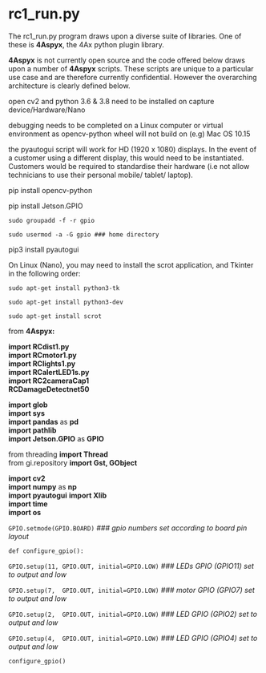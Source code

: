# rc1_run.py

The rc1_run.py program draws upon a diverse suite of libraries. One of these is __4Aspyx__, the 4Ax python plugin library.

__4Aspyx__ is not currently open source and the code offered below draws upon a number of __4Aspyx__ scripts. These scripts are unique to a particular use case and are therefore
currently confidential. However the overarching architecture is clearly defined below.


open cv2 and python 3.6 & 3.8 need to be installed on capture device/Hardware/Nano

debugging needs to be completed on a Linux computer or virtual environment as opencv-python wheel will not build on (e.g) Mac OS 10.15

the pyautogui script will work for HD (1920 x 1080) displays. In the event of a customer using a different display, this would need to be instantiated. Customers would be required to standardise their hardware (i.e not allow technicians to use their personal mobile/ tablet/ laptop).    

pip install opencv-python

pip install Jetson.GPIO

	sudo groupadd -f -r gpio
 
	sudo usermod -a -G gpio ### home directory
 
pip3 install pyautogui	

On Linux (Nano), you may need to install the scrot application, and Tkinter in the following order:

	sudo apt-get install python3-tk

	sudo apt-get install python3-dev

	sudo apt-get install scrot
	
from __4Aspyx:__
 
__import RCdist1.py__  
__import RCmotor1.py__  
__import RClights1.py__  
__import RCalertLED1s.py__  
__import RC2cameraCap1__  
__RCDamageDetectnet50__

__import glob__	  
__import sys__	  
__import pandas__ as __pd__  
__import pathlib__  
__import Jetson.GPIO__ as __GPIO__ 

from threading __import Thread__  
from gi.repository __import Gst, GObject__

__import cv2__  
__import numpy__ as __np__  
__import pyautogui__
__import Xlib__  
__import time__  
__import os__

`GPIO.setmode(GPIO.BOARD)`			_### gpio numbers set according to board pin layout_

`def configure_gpio():`
  
`GPIO.setup(11, GPIO.OUT, initial=GPIO.LOW)`	_### LEDs GPIO  (GPIO11) set to output and low_

`GPIO.setup(7,  GPIO.OUT, initial=GPIO.LOW)`	_### motor GPIO (GPIO7) set to output and low_

`GPIO.setup(2,  GPIO.OUT, initial=GPIO.LOW)`	_### LED GPIO (GPIO2) set to output and low_

`GPIO.setup(4,  GPIO.OUT, initial=GPIO.LOW)`	_### LED GPIO (GPIO4) set to output and low_

`configure_gpio()`

